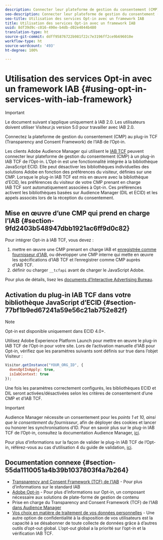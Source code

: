 ```yaml
---
description: Connecter leur plateforme de gestion du consentement (CMP) à l’aide du module Opt-in externe Audience Manager pour IAB Transparency and Consent Framework (TCF).
seo-description: Connecter leur plateforme de gestion du consentement (CMP) à l’aide du module externe Audience Manager pour IAB Transparency and Consent Framework (TCF).
seo-title: Utilisation des services Opt-in avec un framework IAB
title: Utilisation des services Opt-in avec un framework IAB
uuid: 8df39d9c-c016-490e-b4db-d02e4044b480
translation-type: ht
source-git-commit: ddff95876722b981f22c7e3196ff2ce9b696010e
workflow-type: ht
source-wordcount: '493'
ht-degree: 100%

---
```



# Utilisation des services Opt-in avec un framework IAB {#using-opt-in-services-with-iab-framework}

>[!IMPORTANT]
>
>Le document suivant s’applique uniquement à IAB 2.0. Les utilisateurs doivent utiliser Visiteur.js version 5.0 pour travailler avec IAB 2.0.

Connectez la plateforme de gestion du consentement (CMP) au plug-in TCF (Transparency and Consent Framework) de l’IAB de l’Opt-in.

Les clients Adobe Audience Manager qui utilisent le [IAB TCF](https://iabtechlab.com/standards/gdpr-transparency-and-consent-framework/) peuvent connecter leur plateforme de gestion du consentement (CMP) à un plug-in IAB TCF de l’Opt-in. L’Opt-in est une fonctionnalité intégrée à la bibliothèque JavaScript ECID. Elle peut désactiver les bibliothèques individuelles des solutions Adobe en fonction des préférences du visiteur, définies sur une CMP. Lorsque le plug-in IAB TCF est mis en œuvre avec la bibliothèque d’ECID, les préférences du visiteur de votre CMP prenant en charge IAB TCF sont automatiquement associées à Opt-in. Ces préférences activent les bibliothèques basées sur Audience Manager (DIL et ECID) et les appels associés lors de la réception du consentement.

## Mise en œuvre d’une CMP qui prend en charge l’IAB {#section-9fd2403b548947dbb1921ac6ff9d0c82}

Pour intégrer Opt-in à IAB TCF, vous devez :

1. mettre en œuvre une CMP prenant en charge IAB et [enregistrée comme fournisseur d’IAB](https://vendorlist.consensu.org/vendorlist.json), ou développer une CMP interne qui mette en œuvre les spécifications d’IAB TCF et l’enregistrer comme CMP auprès d’IAB TCF.
1. définir ou charger `__tcfapi` avant de charger le JavaScript Adobe.

Pour plus de détails, lisez les [documents d’Interactive Advertising Bureau](https://github.com/InteractiveAdvertisingBureau/GDPR-Transparency-and-Consent-Framework/blob/master/TCFv2/TCF-Implementation-Guidelines.md).

## Activation du plug-in IAB TCF dans votre bibliothèque JavaScript d’ECID {#section-77bf1b9ed67241a59e56c21ab752e82f}

>[!NOTE]
>
>Opt-in est disponible uniquement dans ECID 4.0+.

Utilisez Adobe Experience Platform Launch pour mettre en œuvre le plug-in IAB TCF de l’Opt-in pour votre site. Lors de l’activation manuelle d’IAB pour Opt-in, vérifiez que les paramètres suivants sont définis sur true dans l’objet Visiteur :

```javascript
Visitor.getInstance("YOUR_ORG_ID", {  
  doesOptInApply: true,
  isIabContext: true
});
```

Une fois les paramètres correctement configurés, les bibliothèques ECID et DIL seront activées/désactivées selon les critères de consentement d’une CMP et d’IAB TCF.

>[!IMPORTANT]
>
>Audience Manager nécessite un consentement pour les *points 1 et 10, ainsi que le consentement du fournisseur*, afin de déployer des cookies et lancer ou honorer les synchronisations d’ID. Pour en savoir plus sur le plug-in IAB TCF de l’Opt-in, consultez la documentation Audience Manager, [ici](https://docs.adobe.com/content/help/fr-FR/audience-manager/user-guide/overview/data-privacy/consent-management/aam-iab-plugin.html).

Pour plus d’informations sur la façon de valider le plug-in IAB TCF de l’Opt-in, référez-vous au cas d’utilisation 4 du guide de validation, [ici](../../implementation-guides/opt-in-service/testing-optin-and-iab-plugin.md#section-ca5c6f92fbdf4fd29b4acb6b644efbd0).

## Documentation connexe {#section-55da1110051a4b39b1037803f4a7b264}

* [Transparency and Consent Framework (TCF) de l’IAB](https://iabtechlab.com/standards/gdpr-transparency-and-consent-framework/) - Pour plus d’informations sur le standard IAB
* [Adobe Opt-in](../../implementation-guides/opt-in-service/optin-overview.md#concept-f9b5db0d27a245fbadd3e19162319360) - Pour plus d’informations sur Opt-in, un composant nécessaire aux solutions de plate-forme de gestion de contenu
* Prise en charge du Transparency and Consent Framework (TCF) de l’IAB [dans Audience Manager](https://docs.adobe.com/content/help/fr-FR/audience-manager/user-guide/overview/data-privacy/consent-management/aam-iab-plugin.translate.html)
* [Vos choix en matière de traitement de vos données personnelles](https://www.adobe.com/fr/privacy/opt-out.html#customeruse) - Une autre option de confidentialité à la disposition de vos utilisateurs est la capacité à se désabonner de toute collecte de données grâce à d’autres outils d’opt-out global. L’opt-out global a la priorité sur l’opt-in et la vérification IAB TCF.